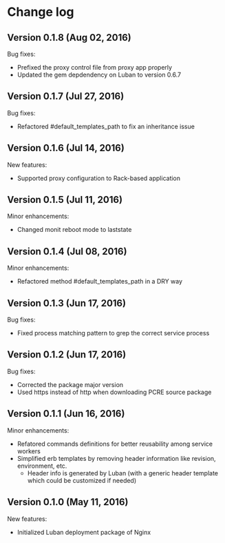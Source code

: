 # Change log

## Version 0.1.8 (Aug 02, 2016)

Bug fixes:
  * Prefixed the proxy control file from proxy app properly
  * Updated the gem depdendency on Luban to version 0.6.7

## Version 0.1.7 (Jul 27, 2016)

Bug fixes:
  * Refactored #default_templates_path to fix an inheritance issue

## Version 0.1.6 (Jul 14, 2016)

New features:
  * Supported proxy configuration to Rack-based application

## Version 0.1.5 (Jul 11, 2016)

Minor enhancements:
  * Changed monit reboot mode to laststate

## Version 0.1.4 (Jul 08, 2016)

Minor enhancements:
  * Refactored method #default_templates_path in a DRY way

## Version 0.1.3 (Jun 17, 2016)

Bug fixes:
  * Fixed process matching pattern to grep the correct service process

## Version 0.1.2 (Jun 17, 2016)

Bug fixes:
  * Corrected the package major version
  * Used https instead of http when downloading PCRE source package

## Version 0.1.1 (Jun 16, 2016)

Minor enhancements:
  * Refatored commands definitions for better reusability among service workers
  * Simplified erb templates by removing header information like revision, environment, etc.
    * Header info is generated by Luban (with a generic header template which could be customized if needed)

## Version 0.1.0 (May 11, 2016)

New features:
  * Initialized Luban deployment package of Nginx
